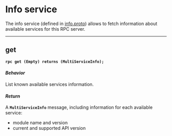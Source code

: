 # Info service

The info service (defined in [info.proto](../protos/dynod_commons/api/info.proto)) allows to fetch information about available services for this RPC server.


---
## get

**`rpc get (Empty) returns (MultiServiceInfo);`**

#### *Behavior*
List known available services information.

#### *Return*
A **`MultiServiceInfo`** message, including information for each available service:
* module name and version
* current and supported API version
